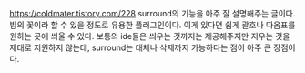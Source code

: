 https://coldmater.tistory.com/228
surround의 기능을 아주 잘 설명해주는 글이다.
빔의 꽃이라 할 수 있을 정도로 유용한 플러그인이다.
이게 있다면 쉽게 괄호나 따옴표를 원하는 곳에 씌울 수 있다. 보통의 ide들은 씌우는 것까지는 제공해주지만 지우는 것을 제대로 지원하지 않는데, surround는 대체나 삭제까지 가능하다는 점이 아주 큰 장점이다.